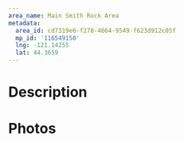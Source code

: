 ```yaml
---
area_name: Main Smith Rock Area
metadata:
  area_id: cd7319e6-f278-4664-9549-f623d912c05f
  mp_id: '116549150'
  lng: -121.14255
  lat: 44.3659
---
```

# Description

# Photos

